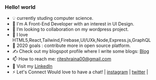 ### Hello! world 

- 💡 currently studing computer science.
- 🌱 I'm A Front-End Developer with an interest in UI Design.
- 👯 I’m looking to collaboration on my wordpress project.
- 🤔 I love HTML5,React,Tailwind,Firebase,UI/UXk,Node,Express.js,GraphQL
- 🌱 2020 goals : contribute more in open source platform.
- ✍️ Check out my blogspot profile where I write some blogs: [Blog]
- 📫 How to reach me: riteshraina00@gmail.com
- 🐧 Visit my [LinkedIn] 
- ⚡ Let's Connect Would love to have a chat! |  [instagram] | [twitter]  |


[LinkedIn]: https://www.linkedin.com/in/ritesh-kumar0/
[instagram]: https://www.instagram.com/wordssaysalot/
[Blog]: https://wordssaysalot.wordpress.com/ 
[twitter]: https://twitter.com/dewdropxD
